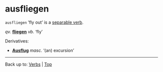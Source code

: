 # ausfliegen

`ausfliegen` ’fly out’ is a [separable verb](../../separableVerbs.md).

*qv.* **[fliegen](../../f/fl/fliegen.md)** *vb.* ‘fly’

Derivatives:
- **[Ausflug](../../../nouns/a/au/Ausflug.md)** *masc.* ‘(an) excursion’

----

Back up to: [Verbs](../../index.md) | [Top](../../../index.md)
